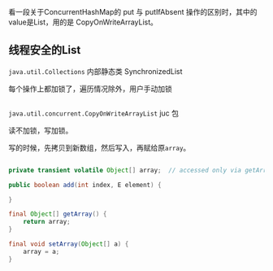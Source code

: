 看一段关于ConcurrentHashMap的 put 与 putIfAbsent 操作的区别时，其中的value是List，用的是 CopyOnWriteArrayList。

## 线程安全的List

`java.util.Collections` 内部静态类 SynchronizedList 

每个操作上都加锁了，遍历情况除外，用户手动加锁

```java

```

`java.util.concurrent.CopyOnWriteArrayList`  juc 包

读不加锁，写加锁。

写的时候，先拷贝到新数组，然后写入，再赋给原`array`。

```java

private transient volatile Object[] array;  // accessed only via getArray/setArray. volatile 保证可见性，happen-before

public boolean add(int index, E element) {

}

final Object[] getArray() {
    return array;
}

final void setArray(Object[] a) {
    array = a;
}
```



